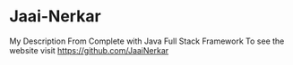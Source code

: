 # Jaai-Nerkar
My Description From Complete with Java Full Stack Framework To see the website  visit https://github.com/JaaiNerkar
